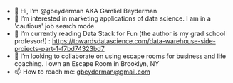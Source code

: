 - 👋 Hi, I’m @gbeyderman AKA Gamliel Beyderman
- 👀 I’m interested in marketing applications of data science. I am in a 'cautious' job search mode.
- 🌱 I’m currently reading Data Stack for Fun (the author is my grad school professor!) : https://towardsdatascience.com/data-warehouse-side-projects-part-1-f7bd74323bd7
- 💞️ I’m looking to collaborate on using escape rooms for business and life coaching. I own an Escape Room in Brooklyn, NY 
- 📫 How to reach me: gbeyderman@gmail.com

<!---
gbeyderman/gbeyderman is a ✨ special ✨ repository because its `README.md` (this file) appears on your GitHub profile.
You can click the Preview link to take a look at your changes.
--->
